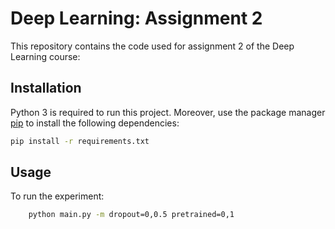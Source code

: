 # Deep Learning: Assignment 2
This repository contains the code used for assignment 2 of the Deep Learning course:

## Installation
Python 3 is required to run this project.
Moreover, use the package manager [pip](https://pip.pypa.io/en/stable/) to install the following dependencies:
```bash
pip install -r requirements.txt
```
## Usage
To run the experiment:
```bash
    python main.py -m dropout=0,0.5 pretrained=0,1
```